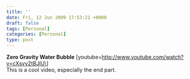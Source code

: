 ```yaml
---
title: ''
date: Fri, 12 Jun 2009 17:53:21 +0000
draft: false
tags: [Personal]
categories: [Personal]
type: post
---
```


**Zero Gravity Water Bubble** \[youtube=http://www.youtube.com/watch?v=cXsvy2tBJlU\]  
This is a cool video, especially the end part.